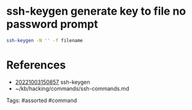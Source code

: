 # ssh-keygen generate key to file no password prompt
```bash
ssh-keygen -N '' -f filename
```

# References
- [20221003150857](/zet/20221003150857/README.md) ssh-keygen
- ~/kb/hacking/commands/ssh-commands.md

Tags:
    #assorted #command
